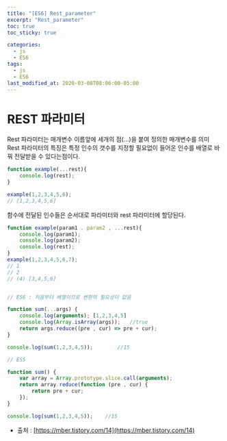 ```yaml
---
title: "[ES6] Rest_parameter"
excerpt: "Rest_parameter"
toc: true
toc_sticky: true

categories:
  - js
  - ES6
tags:
  - js
  - ES6
last_modified_at: 2020-03-08T08:06:00-05:00
---
```



# REST 파라미터

Rest 파라미터는 매개변수 이름앞에 세개의 점(...)을 붙여 정의한 매개변수를 의미
Rest 파라미터의 특징은 특정 인수의 갯수를 지정할 필요없이
들어온 인수를 배열로 바꿔 전달받을 수 있다는점이다.

```js
function example(...rest){
    console.log(rest);
}

example(1,2,3,4,5,6);
// [1,2,3,4,5,6]

```

함수에 전달된 인수들은 순서대로 파라미터와 rest 파라미터에 할당된다.

```js
function example(param1 . param2 , ...rest){
    console.log(param1);
    console.log(param2);
    console.log(rest);
}
example(1,2,3,4,5,6,7);
// 1
// 2
// (4) [3,4,5,6]
```


```js

// ES6 : 처음부터 배열이므로 변환의 필요성이 없음

function sum(...args) {
    console.log(arguments); [1,2,3,4,5]
    console.log(Array.isArray(args));   //true
    return args.reduce((pre , cur) => pre + cur);
}

console.log(sum(1,2,3,4,5));        //15

// ES5 

function sum() {
    var array = Array.prototype.slice.call(arguments);
    return array.reduce(function (pre , cur) {
        return pre + cur;
    });
}

console.log(sum(1,2,3,4,5));    //15

```

+ 출처 : [https://mber.tistory.com/14](https://mber.tistory.com/14)